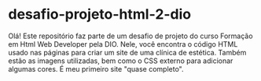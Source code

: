 # desafio-projeto-html-2-dio

Olá! Este repositório faz parte de um desafio de projeto do curso Formação em Html Web Developer pela DIO. Nele, você encontra o código HTML usado nas páginas para criar um site de uma clínica de estética. Também estão as imagens utilizadas, bem como o CSS externo para adicionar algumas cores.
É meu primeiro site "quase completo".
